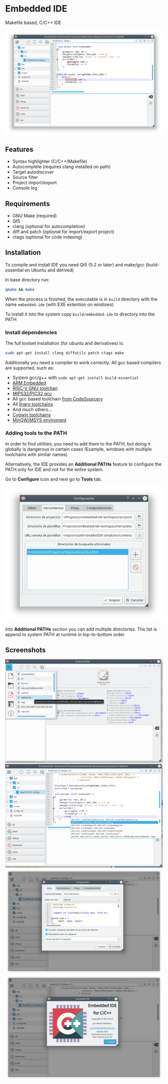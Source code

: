 # Embedded IDE

Makefile based, C/C++ IDE

![Main Screen](docs/screen_0.png)

## Features
  - Syntax highlighter (C/C++/Makefile)
  - Autocomplete (requires clang installed on path)
  - Target autodiscover
  - Source filter
  - Project import/export
  - Console log

## Requirements

  - GNU Make (required)
  - Qt5
  - clang (optional for autocompletion)
  - diff and patch (optional for import/export project)
  - ctags (optional for code indexing)

## Installation

To compile and install IDE you need Qt5 (5.2 or later) and make/gcc (build-essential en Ubuntu and derived)

In base directory run:
```bash
qmake && make
```

When the process is finished, the executable is in `build` directory with the name `embedded-ide` (with EXE extention on windows)

To install it into the system copy `build/embedded-ide` to directory into the PATH

### Install dependencies

The full toolset installation (for ubuntu and derivatives) is:

```bash
sudo apt-get install clang diffutils patch ctags make
```

Additionally you need a compiler to work correctly. All gcc based compilers are supported, such as:

  - System gcc/g++ with `sudo apt-get install build-essential`
  - [ARM Embedded](https://launchpad.net/gcc-arm-embedded)
  - [RISC-V GNU toolchan](https://riscv.org/software-tools/)
  - [MIPS32/PIC32 gcc](https://github.com/chipKIT32/chipKIT-compiler-builds/releases)
  - All gcc based toolchain [from CodeSourcery](https://www.mentor.com/embedded-software/sourcery-tools/sourcery-codebench/editions/lite-edition/)
  - All [linaro toolchains](http://www.linaro.org/downloads/)
  - And much others...
  - [Cygwin toolchains](https://www.cygwin.com/)
  - [MinGW/MSYS enviroment](http://www.mingw.org/)

### Adding tools to the PATH

In order to find utilities, you need to add them to the PATH, but doing it globally is dangerous in certain cases (Example, windows with multiple toolchains with similar names)

Alternatively, the IDE provides an **Additional PATHs** feature to configure the PATH only for IDE and not for the entire system.

Go to **Configure** icon and next go to **Tools** tab.

![](docs/config-tools.png)

Into **Additional PATHs** section you can add multiple directories. The list is append to system PATH at runtime in top-to-bottom order.

## Screenshots

![](docs/screen_1.png)
![](docs/screen_2.png)
![](docs/screen_3.png)
![](docs/screen_4.png)
